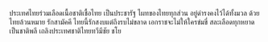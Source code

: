 ประเทศไทยร่วมเลือดเนื้อชาติเชื้อไทย
เป็นประชารัฐ ไผทของไทยทุกส่วน
อยู่ดำรงคงไว้ได้ทั้งมวล
ด้วยไทยล้วนหมาย รักสามัคคี
ไทยนี้รักสงบแต่ถึงรบไม่ขลาด
เอกราชจะไม่ให้ใครข่มขี่
สละเลือดทุกหยาดเป็นชาติพลี
เถลิงประเทศชาติไทยทวีมีชัย ชโย
